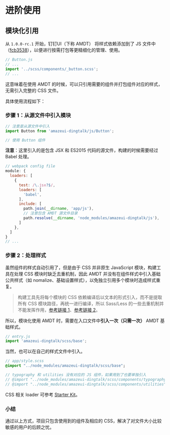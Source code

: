 # 进阶使用

## 模块化引用

从 `1.0.0-rc.1` 开始，钉钉UI（下称 AMDT） 将样式依赖添加到了 JS 文件中（[fcb3538](https://github.com/amazeui/amazeui-dingtalk/commit/648fd17099a794cc62d0fc6be0029673a286fb9c)），以便进行按需打包等更精细化的管理、使用。

```javascript
// Button.js
// ...  		  
import '../scss/components/_button.scss';
// ...
```

这意味着在使用 AMDT 的时候，可以只引用需要的组件并打包组件对应的样式，无需引入完整的 CSS 文件。

具体使用流程如下：

### 步骤 1：从源文件中引入模块

```javascript
// 注意是从源文件中引入
import Button from 'amazeui-dingtalk/js/Button';

// 使用 Button 组件
```

**注意**：这里引入的是包含 JSX 和 ES2015 代码的源文件，构建的时候需要经过 Babel 处理。

```javascript
// webpack config file
module: {
  loaders: [
    {
      test: /\.jsx?$/,
      loaders: [
        'babel',
      ],
      include: [
        path.join(__dirname, 'app/js'),
        // 注意包含 AMDT 源文件目录
        path.resolve(__dirname, 'node_modules/amazeui-dingtalk/js'),
      ]
    },
  ]
}
// ...
```

### 步骤 2：处理样式

虽然组件的样式自动引用了，但是由于 CSS 并非原生 JavaScript 模块，构建工具在处理 CSS 模块时缺乏去重机制，因此 AMDT 并没有在组件样式中引入基础公共样式（如 nomalize、基础设置样式），以免独立引用多个模块时造成样式重复。

> 构建工具先将每个模块的 CSS 依赖编译后以文本的形式引入，而不是提取所有 CSS 模块路径，再统一进行编译，所以 Sass/Less 的一些去重机制并不能发挥作用，[参考链接 1](https://github.com/webpack/less-loader/issues/7)、[参考链接 2](https://github.com/jtangelder/sass-loader/issues/145)。

所以，模块化使用 AMDT 时，需要在入口文件中**引入一次（只需一次）** AMDT 基础样式。

```javascript
// entry.js
import 'amazeui-dingtalk/scss/base';
```

当然，也可以在自己的样式文件中引入。

```sass
// app/style.scss
@import "../node_modules/amazeui-dingtalk/scss/base";

// typography 和 utilities 没有对应的 JS 组件，如果用到了也要单独引入
// @import "../node_modules/amazeui-dingtalk/scss/components/typography";
// @import "../node_modules/amazeui-dingtalk/scss/components/utilities";
```

CSS 相关 loader 可参考 [Starter Kit](https://github.com/amazeui/amt-starter-kit)。

### 小结

通过以上方式，项目只包含使用到的组件及相应的 CSS，解决了对文件大小比较敏感的用户的后顾之忧。
